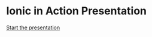 # Ionic in Action Presentation

[Start the presentation](https://ionic-in-action.github.io/presentation-poweredbyjavascript)
